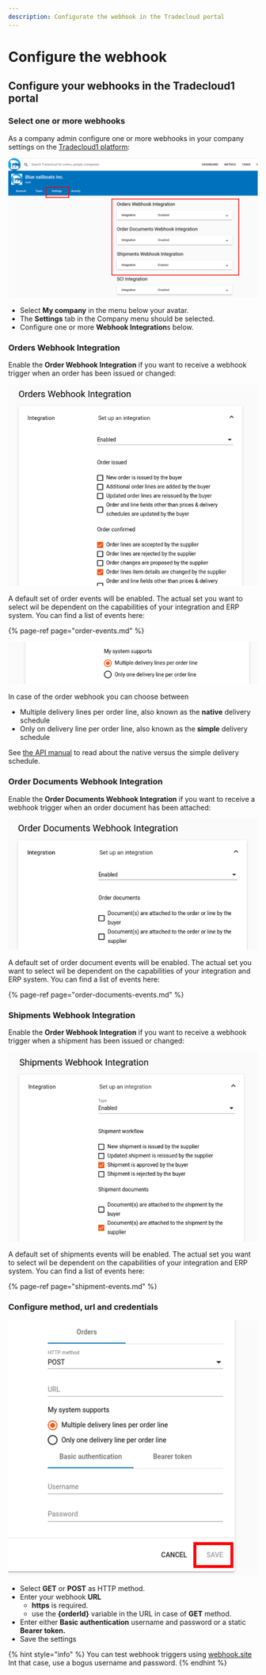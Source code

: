 ```yaml
---
description: Configurate the webhook in the Tradecloud portal
---
```


# Configure the webhook

## Configure your webhooks in the Tradecloud1 portal

### Select one or more webhooks

As a company admin configure one or more webhooks in your company settings on the [Tradecloud1 platform](http://portal.tradecloud1.com):

![Webhook Settings](../.gitbook/assets/webhook-settings.png)

* Select **My company** in the menu below your avatar.
* The **Settings** tab in the Company menu should be selected.
* Configure one or more **Webhook Integration**s below.

### Orders Webhook Integration

Enable the **Order Webhook Integration** if you want to receive a webhook trigger when an order has been issued or changed:

![Order Events](../.gitbook/assets/webhook-order-events.png)

A default set of order events will be enabled. The actual set you want to select wil be dependent on the capabilities of your integration and ERP system. You can find a list of events here:

{% page-ref page="order-events.md" %}

![Order Delivery Schedule](../.gitbook/assets/webhook-order-delivery-schedule.png)

In case of the order webhook you can choose between 
- Multiple delivery lines per order line, also known as the **native** delivery schedule
- Only on delivery line per order line, also known as the **simple**  delivery schedule

See [the API manual](https://docs.tradecloud1.com/api/introduction/api/delivery-schedule) to read about the native versus the simple delivery schedule.

### Order Documents Webhook Integration

Enable the **Order Documents Webhook Integration** if you want to receive a webhook trigger when an order document has been attached:

![Order Documents Events](../.gitbook/assets/webhook-order-documents-events.png)

A default set of order document events will be enabled. The actual set you want to select wil be dependent on the capabilities of your integration and ERP system. You can find a list of events here:

{% page-ref page="order-documents-events.md" %}

### Shipments Webhook Integration

Enable the **Order Webhook Integration** if you want to receive a webhook trigger when a shipment has been issued or changed:

![Shipment Events](../.gitbook/assets/webhook-shipment-events.png)

A default set of shipments events will be enabled. The actual set you want to select wil be dependent on the capabilities of your integration and ERP system. You can find a list of events here:

{% page-ref page="shipment-events.md" %}

### Configure method, url and credentials

![Order Webhook Congfig](../.gitbook/assets/webhook-order-config.png)

* Select **GET** or **POST** as HTTP method.
* Enter your webhook **URL**
  * **https** is required.
  * use the **{orderId}** variable in the URL in case of **GET** method.
* Enter either **Basic authentication** username and password or a static **Bearer token.**
* Save the settings

{% hint style="info" %}
You can test webhook triggers using [webhook.site](https://webhook.site)
Int that case, use a bogus username and password.
{% endhint %}
